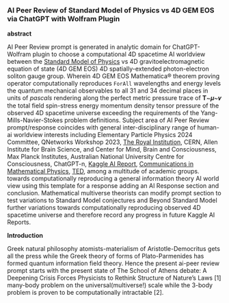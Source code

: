 ### AI Peer Review of Standard Model of Physics vs 4D GEM EOS via ChatGPT with Wolfram Plugin

**abstract**

AI Peer Review prompt is generated in analytic domain for ChatGPT-Wolfram plugin to choose a computational 4D spacetime AI worldview between the [Standard Model of Physics](https://home.cern/science/physics/standard-model) vs 4D gravitoelectromagnetic equation of state (4D GEM EOS) 4D spatially-extended photon-electron soliton gauge group. Wherein 4D GEM EOS Mathematica® theorem proving operator computationally reproduces `ForAll` wavelengths and energy levels the quantum mechanical observables to all 31 and 34 decimal places in units of _pascals_ rendering along the perfect metric pressure trace of **T**~𝝁~𝝂 the total field spin-stress energy momentum density tensor pressure of the observed 4D spacetime universe exceeding the requirements of the Yang-Mills-Navier-Stokes problem definitions. Subject area of AI Peer Review prompt/response coincides with general inter-disciplinary range of human-ai worldview interests including Elementary Particle Physics 2024 Committee, QNetworks Workshop 2023, [The Royal Institution](https://www.rigb.org), CERN, Allen Institute for Brain Science, and Center for Mind, Brain and Consciousness, Max Planck Institutes, Australian National University Centre for Consciousness, ChatGPT-n, [Kaggle AI Report](https://www.kaggle.com/competitions/2023-kaggle-ai-report/overview), [Communications in Mathematical Physics](https://www.springer.com/journal/220/ethics-and-disclosures), [TED](https://www.ted.com/about/our-organization), among a multitude of academic groups. towards computationally reproducing a general information theory AI world view using this template for a response adding an AI Response section and conclusion. Mathematical multiverse theorists can modify prompt section to test variations to Standard Model conjectures and Beyond Standard Model further variations towards computationally reproducing observed 4D spacetime universe and therefore record any progress in future Kaggle AI Reports.

**Introduction**

Greek natural philosophy atomists-materialism of Aristotle-Democritus gets all the press while the Greek theory of forms of Plato-Parmenides has formed quantum information field theory. Hence the present ai-peer review prompt starts with the present state of The School of Athens debate: A Deepening Crisis Forces Physicists to Rethink Structure of Nature’s Laws [1] many-body problem on the universal(multiverse!) scale while the 3-body problem is proven to be computationally intractable [2].

